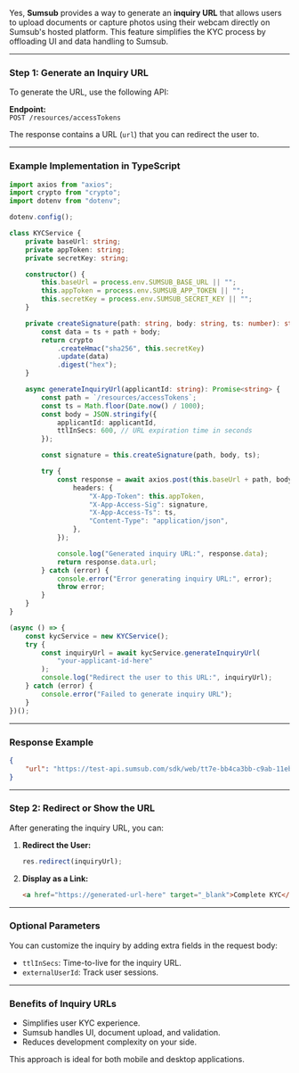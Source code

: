 Yes, **Sumsub** provides a way to generate an **inquiry URL** that allows users to upload documents or capture photos using their webcam directly on Sumsub's hosted platform. This feature simplifies the KYC process by offloading UI and data handling to Sumsub.

---

### **Step 1: Generate an Inquiry URL**

To generate the URL, use the following API:

**Endpoint:**  
`POST /resources/accessTokens`

The response contains a URL (`url`) that you can redirect the user to.

---

### **Example Implementation in TypeScript**

```typescript
import axios from "axios";
import crypto from "crypto";
import dotenv from "dotenv";

dotenv.config();

class KYCService {
    private baseUrl: string;
    private appToken: string;
    private secretKey: string;

    constructor() {
        this.baseUrl = process.env.SUMSUB_BASE_URL || "";
        this.appToken = process.env.SUMSUB_APP_TOKEN || "";
        this.secretKey = process.env.SUMSUB_SECRET_KEY || "";
    }

    private createSignature(path: string, body: string, ts: number): string {
        const data = ts + path + body;
        return crypto
            .createHmac("sha256", this.secretKey)
            .update(data)
            .digest("hex");
    }

    async generateInquiryUrl(applicantId: string): Promise<string> {
        const path = `/resources/accessTokens`;
        const ts = Math.floor(Date.now() / 1000);
        const body = JSON.stringify({
            applicantId: applicantId,
            ttlInSecs: 600, // URL expiration time in seconds
        });

        const signature = this.createSignature(path, body, ts);

        try {
            const response = await axios.post(this.baseUrl + path, body, {
                headers: {
                    "X-App-Token": this.appToken,
                    "X-App-Access-Sig": signature,
                    "X-App-Access-Ts": ts,
                    "Content-Type": "application/json",
                },
            });

            console.log("Generated inquiry URL:", response.data);
            return response.data.url;
        } catch (error) {
            console.error("Error generating inquiry URL:", error);
            throw error;
        }
    }
}

(async () => {
    const kycService = new KYCService();
    try {
        const inquiryUrl = await kycService.generateInquiryUrl(
            "your-applicant-id-here"
        );
        console.log("Redirect the user to this URL:", inquiryUrl);
    } catch (error) {
        console.error("Failed to generate inquiry URL");
    }
})();
```

---

### **Response Example**

```json
{
    "url": "https://test-api.sumsub.com/sdk/web/tt7e-bb4ca3bb-c9ab-11eb-8529-0242ac130003"
}
```

---

### **Step 2: Redirect or Show the URL**

After generating the inquiry URL, you can:

1. **Redirect the User:**
    ```typescript
    res.redirect(inquiryUrl);
    ```
2. **Display as a Link:**
    ```html
    <a href="https://generated-url-here" target="_blank">Complete KYC</a>
    ```

---

### **Optional Parameters**

You can customize the inquiry by adding extra fields in the request body:

-   `ttlInSecs`: Time-to-live for the inquiry URL.
-   `externalUserId`: Track user sessions.

---

### **Benefits of Inquiry URLs**

-   Simplifies user KYC experience.
-   Sumsub handles UI, document upload, and validation.
-   Reduces development complexity on your side.

This approach is ideal for both mobile and desktop applications.
